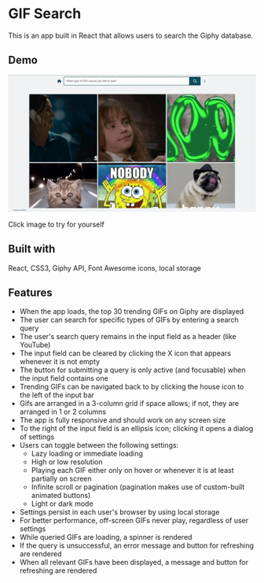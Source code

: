 # GIF Search

This is an app built in React that allows users to search the Giphy database.

## Demo

[<img src="src/images/GIF-search-demo-tinyjpg.jpg" width="800px" height="auto" />](https://kevandcal.github.io/GIF-search/)

Click image to try for yourself

## Built with

React, CSS3, Giphy API, Font Awesome icons, local storage 

## Features

* When the app loads, the top 30 trending GIFs on Giphy are displayed
* The user can search for specific types of GIFs by entering a search query
* The user's search query remains in the input field as a header (like YouTube)
* The input field can be cleared by clicking the X icon that appears whenever it is not empty
* The button for submitting a query is only active (and focusable) when the input field contains one
* Trending GIFs can be navigated back to by clicking the house icon to the left of the input bar
* Gifs are arranged in a 3-column grid if space allows; if not, they are arranged in 1 or 2 columns
* The app is fully responsive and should work on any screen size
* To the right of the input field is an ellipsis icon; clicking it opens a dialog of settings
* Users can toggle between the following settings:
    * Lazy loading or immediate loading
    * High or low resolution
    * Playing each GIF either only on hover or whenever it is at least partially on screen
    * Infinite scroll or pagination (pagination makes use of custom-built animated buttons)
    * Light or dark mode
* Settings persist in each user's browser by using local storage
* For better performance, off-screen GIFs never play, regardless of user settings
* While queried GIFs are loading, a spinner is rendered
* If the query is unsuccessful, an error message and button for refreshing are rendered
* When all relevant GIFs have been displayed, a message and button for refreshing are rendered
